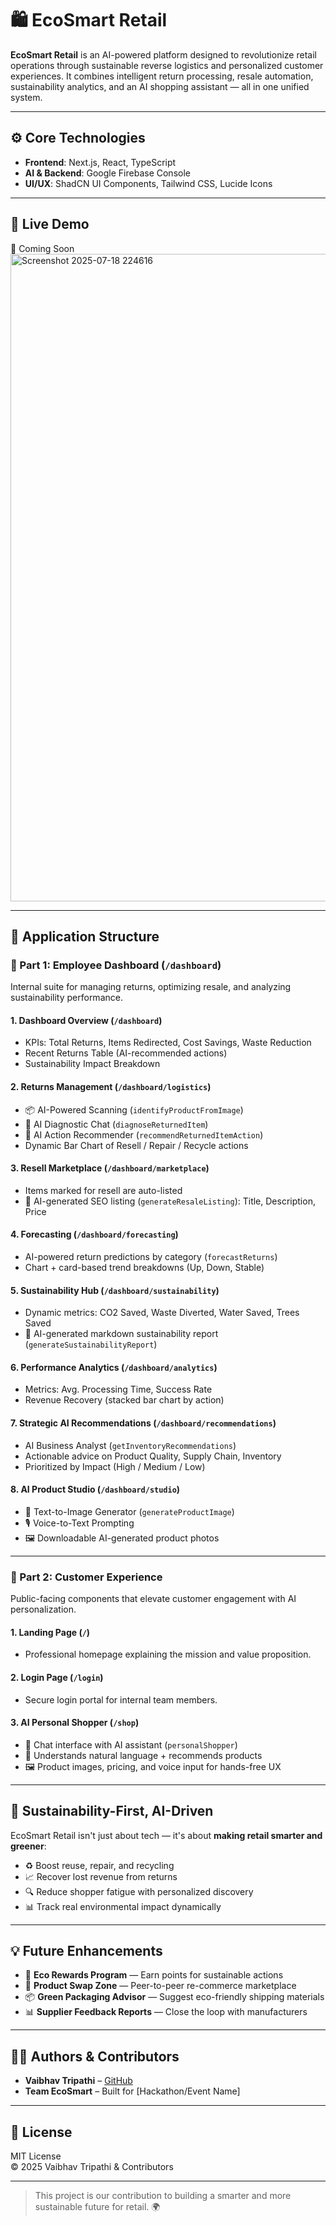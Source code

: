 # 🛍️ EcoSmart Retail

**EcoSmart Retail** is an AI-powered platform designed to revolutionize retail operations through sustainable reverse logistics and personalized customer experiences. It combines intelligent return processing, resale automation, sustainability analytics, and an AI shopping assistant — all in one unified system.

---

## ⚙️ Core Technologies

- **Frontend**: Next.js, React, TypeScript  
- **AI & Backend**: Google Firebase Console  
- **UI/UX**: ShadCN UI Components, Tailwind CSS, Lucide Icons  

---

## 🚀 Live Demo

🔗 Coming Soon 
<img width="1890" height="1036" alt="Screenshot 2025-07-18 224616" src="https://github.com/user-attachments/assets/09d46fbb-295d-4299-99f6-7cd087c8467b" />


---

## 📁 Application Structure

### 🔐 Part 1: Employee Dashboard (`/dashboard`)

Internal suite for managing returns, optimizing resale, and analyzing sustainability performance.

#### 1. **Dashboard Overview** (`/dashboard`)
- KPIs: Total Returns, Items Redirected, Cost Savings, Waste Reduction
- Recent Returns Table (AI-recommended actions)
- Sustainability Impact Breakdown

#### 2. **Returns Management** (`/dashboard/logistics`)
- 📦 AI-Powered Scanning (`identifyProductFromImage`)
- 💬 AI Diagnostic Chat (`diagnoseReturnedItem`)
- 🧠 AI Action Recommender (`recommendReturnedItemAction`)
- Dynamic Bar Chart of Resell / Repair / Recycle actions

#### 3. **Resell Marketplace** (`/dashboard/marketplace`)
- Items marked for resell are auto-listed
- 🧠 AI-generated SEO listing (`generateResaleListing`): Title, Description, Price

#### 4. **Forecasting** (`/dashboard/forecasting`)
- AI-powered return predictions by category (`forecastReturns`)
- Chart + card-based trend breakdowns (Up, Down, Stable)

#### 5. **Sustainability Hub** (`/dashboard/sustainability`)
- Dynamic metrics: CO2 Saved, Waste Diverted, Water Saved, Trees Saved
- 🌿 AI-generated markdown sustainability report (`generateSustainabilityReport`)

#### 6. **Performance Analytics** (`/dashboard/analytics`)
- Metrics: Avg. Processing Time, Success Rate
- Revenue Recovery (stacked bar chart by action)

#### 7. **Strategic AI Recommendations** (`/dashboard/recommendations`)
- AI Business Analyst (`getInventoryRecommendations`)
- Actionable advice on Product Quality, Supply Chain, Inventory
- Prioritized by Impact (High / Medium / Low)

#### 8. **AI Product Studio** (`/dashboard/studio`)
- 🎨 Text-to-Image Generator (`generateProductImage`)
- 🎙️ Voice-to-Text Prompting
- 🖼️ Downloadable AI-generated product photos

---

### 🛒 Part 2: Customer Experience

Public-facing components that elevate customer engagement with AI personalization.

#### 1. **Landing Page** (`/`)
- Professional homepage explaining the mission and value proposition.

#### 2. **Login Page** (`/login`)
- Secure login portal for internal team members.

#### 3. **AI Personal Shopper** (`/shop`)
- 💬 Chat interface with AI assistant (`personalShopper`)
- 🧠 Understands natural language + recommends products
- 🖼️ Product images, pricing, and voice input for hands-free UX

---

## 🌿 Sustainability-First, AI-Driven

EcoSmart Retail isn't just about tech — it's about **making retail smarter and greener**:

- ♻️ Boost reuse, repair, and recycling
- 📈 Recover lost revenue from returns
- 🔍 Reduce shopper fatigue with personalized discovery
- 📊 Track real environmental impact dynamically

---

## 💡 Future Enhancements

- 🏅 **Eco Rewards Program** — Earn points for sustainable actions  
- 🔁 **Product Swap Zone** — Peer-to-peer re-commerce marketplace  
- 📦 **Green Packaging Advisor** — Suggest eco-friendly shipping materials  
- 📊 **Supplier Feedback Reports** — Close the loop with manufacturers

---

## 🧑‍💻 Authors & Contributors

- **Vaibhav Tripathi** – [GitHub](https://github.com/Vaibhav-0111)  
- **Team EcoSmart** – Built for [Hackathon/Event Name]

---

## 📄 License

MIT License  
© 2025 Vaibhav Tripathi & Contributors

---

> This project is our contribution to building a smarter and more sustainable future for retail. 🌍
